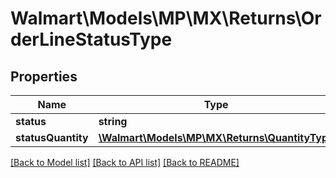 # Walmart\Models\MP\MX\Returns\OrderLineStatusType

## Properties

Name | Type | Description | Notes
------------ | ------------- | ------------- | -------------
**status** | **string** |  |
**statusQuantity** | [**\Walmart\Models\MP\MX\Returns\QuantityType**](QuantityType.md) |  |


[[Back to Model list]](./) [[Back to API list]](../../../../../README.md#supported-apis) [[Back to README]](../../../../../README.md)
